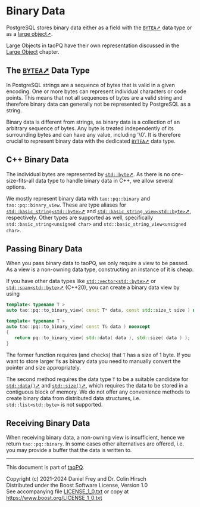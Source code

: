 # Binary Data

PostgreSQL stores binary data either as a field with the [`BYTEA`➚](https://www.postgresql.org/docs/current/datatype-binary.html) data type or as a [large object➚](https://www.postgresql.org/docs/current/largeobjects.html).

Large Objects in taoPQ have their own representation discussed in the [Large Object](Large-Object.md) chapter.

## The [`BYTEA`➚](https://www.postgresql.org/docs/current/datatype-binary.html) Data Type

In PostgreSQL strings are a sequence of bytes that is valid in a given encoding.
One or more bytes can represent individual characters or code points.
This means that not all sequences of bytes are a valid string and therefore binary data can generally not be represented by PostgreSQL as a string.

Binary data is different from strings, as binary data is a collection of an arbitrary sequence of bytes.
Any byte is treated independently of its surrounding bytes and can have any value, including '\0'.
It is therefore crucial to represent binary data with the dedicated [`BYTEA`➚](https://www.postgresql.org/docs/current/datatype-binary.html) data type.

## C++ Binary Data

The individual bytes are represented by [`std::byte`➚](https://en.cppreference.com/w/cpp/types/byte).
As there is no one-size-fits-all data type to handle binary data in C++, we allow several options.

We mostly represent binary data with `tao::pq::binary` and `tao::pq::binary_view`.
These are type aliases for [`std::basic_string<std::byte>`➚](https://en.cppreference.com/w/cpp/string/basic_string) and [`std::basic_string_view<std::byte>`➚](https://en.cppreference.com/w/cpp/string/basic_string_view), respectively.
Other types are supported as well, specifically `std::basic_string<unsigned char>` and `std::basic_string_view<unsigned char>`.

## Passing Binary Data

When you pass binary data to taoPQ, we only require a view to be passed.
As a view is a non-owning data type, constructing an instance of it is cheap.

If you have other data types like [`std::vector<std::byte>`➚](https://en.cppreference.com/w/cpp/container/vector) or [`std::span<std::byte>`➚](https://en.cppreference.com/w/cpp/container/span) (C++20), you can create a binary data view by using

```c++
template< typename T >
auto tao::pq::to_binary_view( const T* data, const std::size_t size ) noexcept -> tao::pq::binary_view;

template< typename T >
auto tao::pq::to_binary_view( const T& data ) noexcept
{
   return pq::to_binary_view( std::data( data ), std::size( data ) );
}
```

The former function requires (and checks) that `T` has a size of 1 byte.
If you want to store larger `T`s as binary data you need to manually convert the pointer and size appropriately.

The second method requires the data type `T` to be a suitable candidate for [`std::data()`➚](https://en.cppreference.com/w/cpp/iterator/data) and [`std::size()`➚](https://en.cppreference.com/w/cpp/iterator/size), which requires the data to be stored in a contiguous block of memory.
We do not offer any convenience methods to create binary data from distributed data structures, i.e. `std::list<std::byte>` is not supported.

## Receiving Binary Data

When receiving binary data, a non-owning view is insufficient, hence we return `tao::pq::binary`.
In some cases other alternatives are offered, i.e. you may provide a buffer that the data is written to.

---

This document is part of [taoPQ](https://github.com/taocpp/taopq).

Copyright (c) 2021-2024 Daniel Frey and Dr. Colin Hirsch<br>
Distributed under the Boost Software License, Version 1.0<br>
See accompanying file [LICENSE_1_0.txt](../LICENSE_1_0.txt) or copy at https://www.boost.org/LICENSE_1_0.txt
